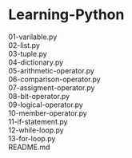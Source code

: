 # Learning-Python


01-varilable.py  
02-list.py  
03-tuple.py  
04-dictionary.py  
05-arithmetic-operator.py  
06-comparison-operator.py  
07-assigment-operator.py  
08-bit-operator.py  
09-logical-operator.py  
10-member-operator.py  
11-if-statement.py  
12-while-loop.py  
13-for-loop.py  
README.md  

